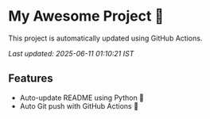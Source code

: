 # My Awesome Project 🚀

This project is automatically updated using GitHub Actions.

_Last updated: 2025-06-11 01:10:21 IST_

## Features
- Auto-update README using Python 🐍
- Auto Git push with GitHub Actions 🤖
